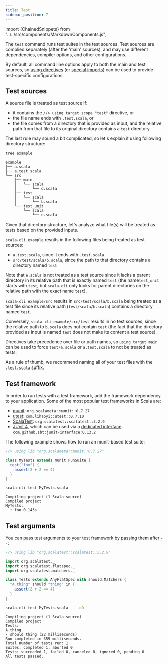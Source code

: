 ```yaml
---
title: Test
sidebar_position: 7
---
```


import {ChainedSnippets} from "../../src/components/MarkdownComponents.js";

The `test` command runs test suites in the test sources.
Test sources are complied separately (after the 'main' sources), and may use different dependencies, compiler options, and other configurations.

By default, all command line options apply to both the main and test sources, so [using directives](/docs/guides/using-directives.md) (or [special imports](../guides/configuration#special-imports)) can be used to provide test-specific configurations.

## Test sources

A source file is treated as test source if:

 - it contains the `//> using target.scope "test"` directive, or
 - the file name ends with `.test.scala`, or
 - the file comes from a directory that is provided as input, and the relative path from that file to its original directory contains a `test` directory

The last rule may sound a bit complicated, so let's explain it using following directory structure:

<ChainedSnippets>

```bash
tree example
```

```text
example
├── a.scala
├── a.test.scala
└── src
    ├── main
    │   └── scala
    │       └── d.scala
    ├── test
    │   └── scala
    │       └── b.scala
    └── test_unit
        └── scala
            └── e.scala
```

</ChainedSnippets>

Given that directory structure, let's analyze what file(s) will be treated as tests based on the provided inputs.

`scala-cli example` results in the following files being treated as test sources:

- `a.test.scala`, since it ends with `.test.scala`
- `src/test/scala/b.scala`, since the path to that directory contains a directory named `test`

Note that `e.scala` is not treated as a test source since it lacks a parent directory in its relative path that is exactly named `test` (the name`test_unit` starts with `test`, but `scala-cli` only looks for parent directories on the relative path with the exact name `test`).

`scala-cli example/src` results in `src/test/scala/b.scala` being treated as a test file since its relative path (`test/scala/b.scala`) contains a directory named `test`.

Conversely, `scala-cli example/src/test` results in no test sources, since the relative path to `b.scala` does not contain `test` (the fact that the directory provided as input is named `test` does not make its content a test source).

Directives take precedence over file or path names, so `using target main` can be used to force `test/a.scala` or `a.test.scala` to not be treated as tests.

As a rule of thumb, we recommend naming all of your test files with the `.test.scala` suffix.

## Test framework

In order to run tests with a test framework, add the framework dependency to your application.
Some of the most popular test frameworks in Scala are:
- [munit](https://scalameta.org/munit): `org.scalameta::munit::0.7.27`
- [utest](https://github.com/com-lihaoyi/utest): `com.lihaoyi::utest::0.7.10`
- [ScalaTest](https://www.scalatest.org): `org.scalatest::scalatest::3.2.9`
- [JUnit 4](https://junit.org/junit4), which can be used via a [dedicated interface](https://github.com/sbt/junit-interface): `com.github.sbt:junit-interface:0.13.2`

The following example shows how to run an munit-based test suite:

```scala title=MyTests.scala
//> using lib "org.scalameta::munit::0.7.27"

class MyTests extends munit.FunSuite {
  test("foo") {
    assert(2 + 2 == 4)
  }
}
```

<ChainedSnippets>

```bash
scala-cli test MyTests.scala
```

```text
Compiling project (1 Scala source)
Compiled project
MyTests:
  + foo 0.143s
```

</ChainedSnippets>

<!-- Expected:
MyTests
foo
-->

## Test arguments

You can pass test arguments to your test framework by passing them after `--`:

```scala title=MyTests.scala
//> using lib "org.scalatest::scalatest::3.2.9"

import org.scalatest._
import org.scalatest.flatspec._
import org.scalatest.matchers._

class Tests extends AnyFlatSpec with should.Matchers {
  "A thing" should "thing" in {
    assert(2 + 2 == 4)
  }
}
```

<ChainedSnippets>

```bash
scala-cli test MyTests.scala -- -oD
```

```text
Compiling project (1 Scala source)
Compiled project
Tests:
A thing
- should thing (22 milliseconds)
Run completed in 359 milliseconds.
Total number of tests run: 1
Suites: completed 1, aborted 0
Tests: succeeded 1, failed 0, canceled 0, ignored 0, pending 0
All tests passed.
```

</ChainedSnippets>

<!-- Expected:
Tests:
A thing
should thing
All tests passed.
-->
